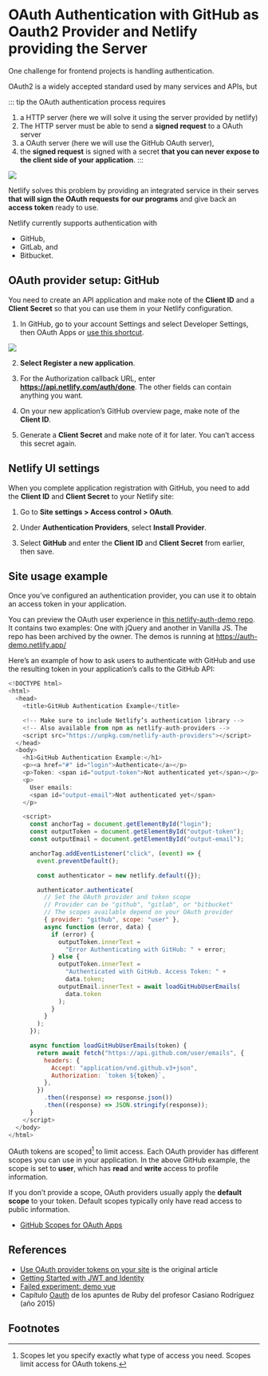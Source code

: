 ---
---
# OAuth Authentication with GitHub as Oauth2 Provider and Netlify providing the Server

One challenge for frontend projects is handling authentication. 

OAuth2 is a widely accepted standard used by many services and APIs, but  

::: tip the OAuth authentication process requires
1. a HTTP server (here we will solve it using the server provided by netlify) 
2. The HTTP server must be able to send a **signed request** to a OAuth server 
3. a OAuth server (here we will use the GitHub OAuth server), 
4. the **signed request** is signed with a secret **that you can never expose to the client side of your application**.
:::


![](/images/oauth-players.jpg)


Netlify solves this problem by providing an integrated service in their serves **that will sign the OAuth requests for our programs** and give back an **access token** ready to use.

Netlify currently supports authentication with 

- GitHub, 
- GitLab, and 
- Bitbucket.

## OAuth provider setup: GitHub

You need to create an API application and make note of the **Client ID** and a **Client Secret** so that you can use them in your Netlify configuration.

1. In GitHub, go to your account Settings and select Developer Settings, then OAuth Apps or [use this shortcut](https://github.com/settings/developers).

  ![](https://docs.netlify.com/images/visitor-access-github-oauth-config.png)

2. **Select Register a new application**.

3. For the Authorization callback URL, enter **https://api.netlify.com/auth/done**. The other fields can contain anything you want.

4. On your new application’s GitHub overview page, make note of the **Client ID**.

5. Generate a **Client Secret** and make note of it for later. You can’t access this secret again.

## Netlify UI settings

When you complete application registration with GitHub, you need to add the **Client ID** and **Client Secret** to your Netlify site:

1. Go to **Site settings > Access control > OAuth**.

2. Under **Authentication Providers**, select **Install Provider**.

3. Select **GitHub** and enter the **Client ID** and **Client Secret** from earlier, then save.


## Site usage example

Once you’ve configured an authentication provider, you can use it to obtain an access token in your application.

You can preview the OAuth user experience in [this netlify-auth-demo repo](https://github.com/netlify/netlify-auth-demo). It contains two examples: One with jQuery and another in Vanilla JS.
The repo has been archived by the owner. The demos is running at <https://auth-demo.netlify.app/>

Here’s an example of how to ask users to authenticate with GitHub and use the resulting token in your application’s calls to the GitHub API:

```js
<!DOCTYPE html>
<html>
  <head>
    <title>GitHub Authentication Example</title>

    <!-- Make sure to include Netlify’s authentication library -->
    <!-- Also available from npm as netlify-auth-providers -->
    <script src="https://unpkg.com/netlify-auth-providers"></script>
  </head>
  <body>
    <h1>GitHub Authentication Example:</h1>
    <p><a href="#" id="login">Authenticate</a></p>
    <p>Token: <span id="output-token">Not authenticated yet</span></p>
    <p>
      User emails:
      <span id="output-email">Not authenticated yet</span>
    </p>

    <script>
      const anchorTag = document.getElementById("login");
      const outputToken = document.getElementById("output-token");
      const outputEmail = document.getElementById("output-email");

      anchorTag.addEventListener("click", (event) => {
        event.preventDefault();

        const authenticator = new netlify.default({});

        authenticator.authenticate(
          // Set the OAuth provider and token scope
          // Provider can be "github", "gitlab", or "bitbucket"
          // The scopes available depend on your OAuth provider
          { provider: "github", scope: "user" },
          async function (error, data) {
            if (error) {
              outputToken.innerText =
                "Error Authenticating with GitHub: " + error;
            } else {
              outputToken.innerText =
                "Authenticated with GitHub. Access Token: " +
                data.token;
              outputEmail.innerText = await loadGitHubUserEmails(
                data.token
              );
            }
          }
        );
      });

      async function loadGitHubUserEmails(token) {
        return await fetch("https://api.github.com/user/emails", {
          headers: {
            Accept: "application/vnd.github.v3+json",
            Authorization: `token ${token}`,
          },
        })
          .then((response) => response.json())
          .then((response) => JSON.stringify(response));
      }
    </script>
  </body>
</html>
```

OAuth tokens are scoped[^scoped] to limit access. Each OAuth provider has different scopes you can use in your application. In the above GitHub example, the scope is set to **user**, which has **read** and **write** access to profile information.

If you don’t provide a scope, OAuth providers usually apply the **default scope** to your token. Default scopes typically only have read access to public information.

* [GitHub Scopes for OAuth Apps](https://docs.github.com/en/developers/apps/building-oauth-apps/scopes-for-oauth-apps)

## References

* [Use OAuth provider tokens on your site](https://docs.netlify.com/visitor-access/oauth-provider-tokens/#oauth-provider-setup) is the original article
* [Getting Started with JWT and Identity](https://www.netlify.com/blog/2018/01/23/getting-started-with-jwt-and-identity/?_ga=2.192508130.971053589.1669893799-1485033729.1667990322)
* [Failed experiment: demo vue](/temas/web/netlify-identity-demo-vue-failed.md)
* Capítulo [Oauth](http://crguezl.github.io/apuntes-ruby/node767.html) de los apuntes de Ruby del profesor Casiano Rodríguez (año 2015)
## Footnotes 

[^scoped]: Scopes let you specify exactly what type of access you need. Scopes limit access for OAuth tokens. 